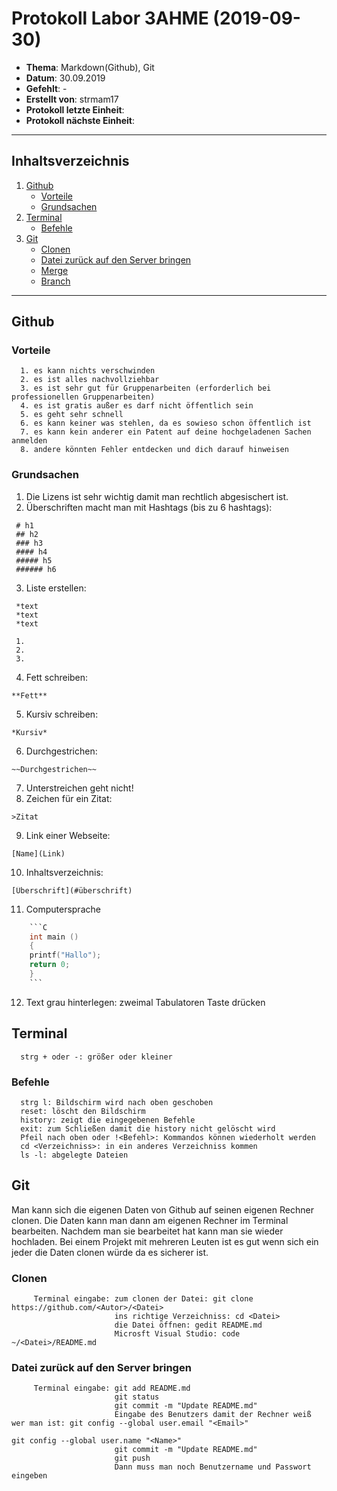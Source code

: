 # Protokoll Labor 3AHME (2019-09-30)
* **Thema**: Markdown(Github), Git
* **Datum**: 30.09.2019
* **Gefehlt**:   -
* **Erstellt von**: strmam17
* **Protokoll letzte Einheit**:
* **Protokoll nächste Einheit**:
----------------------------------------------------------------------------------------------------------------------------------------
## Inhaltsverzeichnis
   1. [Github](#github)
         * [Vorteile](#vorteile) 
         * [Grundsachen](#grundsachen)    
   2. [Terminal](#terminal)
         * [Befehle](#befehle)      
   3. [Git](#git)
         * [Clonen](#clonen)
         * [Datei zurück auf den Server bringen](#datei-zurück-auf-den-server-bringen)
         * [Merge](#merge)
         * [Branch](#branch)
            
----------------------------------------------------------------------------------------------------------------------------------------
## Github
  ### Vorteile
      1. es kann nichts verschwinden
      2. es ist alles nachvollziehbar
      3. es ist sehr gut für Gruppenarbeiten (erforderlich bei professionellen Gruppenarbeiten)
      4. es ist gratis außer es darf nicht öffentlich sein
      5. es geht sehr schnell
      6. es kann keiner was stehlen, da es sowieso schon öffentlich ist
      7. es kann kein anderer ein Patent auf deine hochgeladenen Sachen anmelden 
      8. andere könnten Fehler entdecken und dich darauf hinweisen
            
  ### Grundsachen
   1. Die Lizens ist sehr wichtig damit man rechtlich abgesischert ist.
   2. Überschriften macht man mit Hashtags (bis zu 6 hashtags): 
   
     # h1
     ## h2
     ### h3
     #### h4
     ##### h5
     ###### h6
   
   3. Liste erstellen: 
                  
     *text
     *text
     *text
   
     1.
     2.
     3.
       
   4. Fett schreiben: 
       
    **Fett**
   5. Kursiv schreiben: 
      
    *Kursiv*
   6. Durchgestrichen: 
   
    ~~Durchgestrichen~~
   7. Unterstreichen geht nicht!
   8. Zeichen für ein Zitat: 
   
    >Zitat
   9. Link einer Webseite: 
   
    [Name](Link)
  10. Inhaltsverzeichnis: 
  
    [Überschrift](#überschrift)
  11. Computersprache

```c
    ```C
    int main () 
    {
    printf("Hallo");
    return 0;
    }
    ```
 ```
  12. Text grau hinterlegen: zweimal Tabulatoren Taste drücken
  
  ## Terminal
      strg + oder -: größer oder kleiner
  ### Befehle
      strg l: Bildschirm wird nach oben geschoben
      reset: löscht den Bildschirm
      history: zeigt die eingegebenen Befehle
      exit: zum Schließen damit die history nicht gelöscht wird
      Pfeil nach oben oder !<Befehl>: Kommandos können wiederholt werden
      cd <Verzeichniss>: in ein anderes Verzeichniss kommen
      ls -l: abgelegte Dateien
      
  ## Git
   Man kann sich die eigenen Daten von Github auf seinen eigenen Rechner clonen.
   Die Daten kann man dann am eigenen Rechner im Terminal bearbeiten.
   Nachdem man sie bearbeitet hat kann man sie wieder hochladen.
   Bei einem Projekt mit mehreren Leuten ist es gut wenn sich ein jeder die Daten clonen würde da es sicherer ist.
   
  ### Clonen
      
         Terminal eingabe: zum clonen der Datei: git clone https://github.com/<Autor>/<Datei>
                           ins richtige Verzeichniss: cd <Datei>
                           die Datei öffnen: gedit README.md
                           Microsft Visual Studio: code ~/<Datei>/README.md
                           
  ### Datei zurück auf den Server bringen
  
         Terminal eingabe: git add README.md
                           git status
                           git commit -m "Update README.md"
                           Eingabe des Benutzers damit der Rechner weiß wer man ist: git config --global user.email "<Email>"
                                                                                     git config --global user.name "<Name>"
                           git commit -m "Update README.md"
                           git push
                           Dann muss man noch Benutzername und Passwort eingeben
                           
                           
   
   
